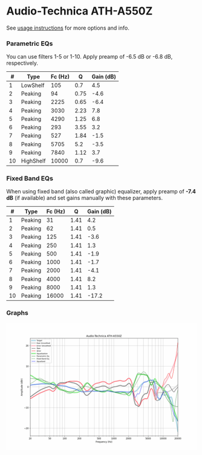 # Audio-Technica ATH-A550Z
See [usage instructions](https://github.com/jaakkopasanen/AutoEq#usage) for more options and info.

### Parametric EQs
You can use filters 1-5 or 1-10. Apply preamp of -6.5 dB or -6.8 dB, respectively.

|   # | Type      |   Fc (Hz) |    Q |   Gain (dB) |
|-----|-----------|-----------|------|-------------|
|   1 | LowShelf  |       105 | 0.7  |         4.5 |
|   2 | Peaking   |        94 | 0.75 |        -4.6 |
|   3 | Peaking   |      2225 | 0.65 |        -6.4 |
|   4 | Peaking   |      3030 | 2.23 |         7.8 |
|   5 | Peaking   |      4290 | 1.25 |         6.8 |
|   6 | Peaking   |       293 | 3.55 |         3.2 |
|   7 | Peaking   |       527 | 1.84 |        -1.5 |
|   8 | Peaking   |      5705 | 5.2  |        -3.5 |
|   9 | Peaking   |      7840 | 1.12 |         3.7 |
|  10 | HighShelf |     10000 | 0.7  |        -9.6 |

### Fixed Band EQs
When using fixed band (also called graphic) equalizer, apply preamp of **-7.4 dB** (if available) and set gains manually with these parameters.

|   # | Type    |   Fc (Hz) |    Q |   Gain (dB) |
|-----|---------|-----------|------|-------------|
|   1 | Peaking |        31 | 1.41 |         4.2 |
|   2 | Peaking |        62 | 1.41 |         0.5 |
|   3 | Peaking |       125 | 1.41 |        -3.6 |
|   4 | Peaking |       250 | 1.41 |         1.3 |
|   5 | Peaking |       500 | 1.41 |        -1.9 |
|   6 | Peaking |      1000 | 1.41 |        -1.7 |
|   7 | Peaking |      2000 | 1.41 |        -4.1 |
|   8 | Peaking |      4000 | 1.41 |         8.2 |
|   9 | Peaking |      8000 | 1.41 |         1.3 |
|  10 | Peaking |     16000 | 1.41 |       -17.2 |

### Graphs
![](./Audio-Technica%20ATH-A550Z.png)
